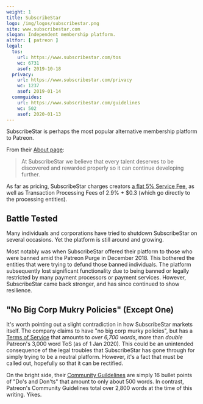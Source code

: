 ```yaml
---
weight: 1
title: SubscribeStar
logo: /img/logos/subscribestar.png
site: www.subscribestar.com
slogan: Independent membership platform.
altfor: [ patreon ]
legal:
  tos:
    url: https://www.subscribestar.com/tos
    wc: 6731
    asof: 2019-10-18
  privacy:
    url: https://www.subscribestar.com/privacy
    wc: 1237
    asof: 2019-01-14
  commguides:
    url: https://www.subscribestar.com/guidelines
    wc: 502
    asof: 2020-01-13
---
```


SubscribeStar is perhaps the most popular alternative membership platform to Patreon.
<!--more-->
From their [About page](https://www.subscribestar.com/about):
> At SubscribeStar we believe that every talent deserves to be discovered and rewarded properly so it can continue developing further.

As far as pricing, SubscribeStar charges creators [a flat 5% Service Fee](https://www.subscribestar.com/pricing), as well as Transaction Processing Fees of 2.9% + $0.3 (which go directly to the processing entities).

## Battle Tested

Many individuals and corporations have tried to shutdown SubscribeStar on several occasions.
Yet the platform is still around and growing.

Most notably was when SubscribeStar offered their platform to those who were banned amid the Patreon Purge in December 2018.
This bothered the entities that were trying to defund those banned individuals.
The platform subsequently lost significant functionality due to being banned or legally restricted by many payment processors or payment services.
However, SubscribeStar came back stronger, and has since continued to show resilience.

## "No Big Corp Mukry Policies" (Except One)

It's worth pointing out a slight contradiction in how SubscribeStar markets itself.
The company claims to have "no big corp murky policies", but has a [Terms of Service](https://www.subscribestar.com/tos) that amounts to _over 6,700 words_, more than _double_ Patreon's 3,000 word ToS (as of 1 Jan 2020).
This could be an unintended consequence of the legal troubles that SubscribeStar has gone through for simply trying to be a neutral platform.
However, it's a fact that must be called out, hopefully so that it can be rectified.

On the bright side, their [Community Guildelines](https://www.subscribestar.com/guidelines) are simply 16 bullet points of "Do's and Don'ts" that amount to only about 500 words.
In contrast, Patreon's Community Guidelines total over 2,800 words at the time of this writing. Yikes.
